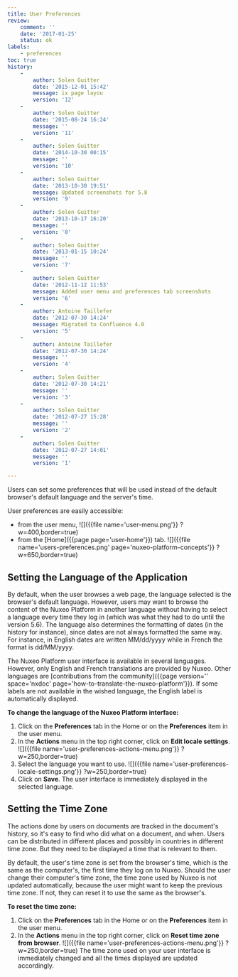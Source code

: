 ```yaml
---
title: User Preferences
review:
    comment: ''
    date: '2017-01-25'
    status: ok
labels:
    - preferences
toc: true
history:
    -
        author: Solen Guitter
        date: '2015-12-01 15:42'
        message: ix page layou
        version: '12'
    -
        author: Solen Guitter
        date: '2015-08-24 16:24'
        message: ''
        version: '11'
    -
        author: Solen Guitter
        date: '2014-10-30 00:15'
        message: ''
        version: '10'
    -
        author: Solen Guitter
        date: '2013-10-30 19:51'
        message: Updated screenshots for 5.8
        version: '9'
    -
        author: Solen Guitter
        date: '2013-10-17 16:20'
        message: ''
        version: '8'
    -
        author: Solen Guitter
        date: '2013-01-15 10:24'
        message: ''
        version: '7'
    -
        author: Solen Guitter
        date: '2012-11-12 11:53'
        message: Added user menu and preferences tab screenshots
        version: '6'
    -
        author: Antoine Taillefer
        date: '2012-07-30 14:24'
        message: Migrated to Confluence 4.0
        version: '5'
    -
        author: Antoine Taillefer
        date: '2012-07-30 14:24'
        message: ''
        version: '4'
    -
        author: Solen Guitter
        date: '2012-07-30 14:21'
        message: ''
        version: '3'
    -
        author: Solen Guitter
        date: '2012-07-27 15:28'
        message: ''
        version: '2'
    -
        author: Solen Guitter
        date: '2012-07-27 14:01'
        message: ''
        version: '1'

---
```

Users can set some preferences that will be used instead of the default browser's default language and the server's time.

User preferences are easily accessible:

*   from the user menu,
    ![]({{file name='user-menu.png'}} ?w=400,border=true)
*   from the [Home]({{page page='user-home'}}) tab.
    ![]({{file name='users-preferences.png' page='nuxeo-platform-concepts'}} ?w=650,border=true)

## Setting the Language of the Application

By default, when the user browses a web page, the language selected is the browser's default language. However, users may want to browse the content of the Nuxeo Platform in another language without having to select a language every time they log in (which was what they had to do until the version 5.6). The language also determines the formatting of dates (in the history for instance), since dates are not always formatted the same way. For instance, in English dates are written MM/dd/yyyy while in French the format is dd/MM/yyyy.

The Nuxeo Platform user interface is available in several languages. However, only English and French translations are provided by Nuxeo. Other languages are [contributions from the community]({{page version='' space='nxdoc' page='how-to-translate-the-nuxeo-platform'}}). If some labels are not available in the wished language, the English label is automatically displayed.

**To change the language of the Nuxeo Platform interface:**

1.  Click on the **Preferences** tab in the Home or on the **Preferences** item in the user menu.
2.  In the **Actions** menu in the top right corner, click on **Edit locale settings**.
    ![]({{file name='user-preferences-actions-menu.png'}} ?w=250,border=true)
3.  Select the language you want to use.
    ![]({{file name='user-preferences-locale-settings.png'}} ?w=250,border=true)
4.  Click on **Save**.
    The user interface is immediately displayed in the selected language.

## Setting the Time Zone

The actions done by users on documents are tracked in the document's history, so it's easy to find who did what on a document, and when. Users can be distributed in different places and possibly in countries in different time zone. But they need to be displayed a time that is relevant to them.

By default, the user's time zone is set from the browser's time, which is the same as the computer's, the first time they log on to Nuxeo. Should the user change their computer's time zone, the time zone used by Nuxeo is not updated automatically, because the user might want to keep the previous time zone. If not, they can reset it to use the same as the browser's.

**To reset the time zone:**

1.  Click on the **Preferences** tab in the Home or on the **Preferences** item in the user menu.
2.  In the **Actions** menu in the top right corner, click on **Reset time zone from browser**.
    ![]({{file name='user-preferences-actions-menu.png'}} ?w=250,border=true)
    The time zone used on your user interface is immediately changed and all the times displayed are updated accordingly.
